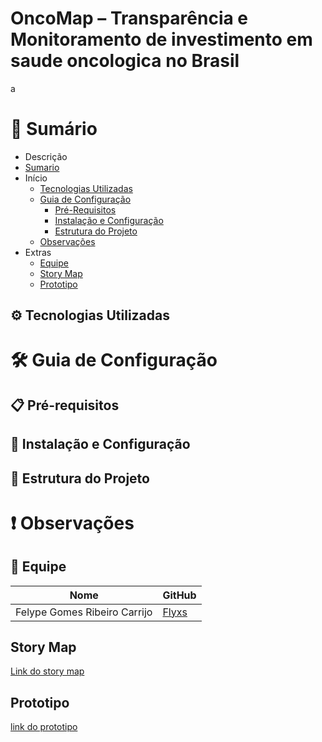 # OncoMap – Transparência e Monitoramento de investimento em saude oncologica no Brasil

a

# 📝 Sumário
- Descrição
- [Sumario](https://github.com/unb-mds/2025-2-OncoMap/edit/main/README.md#-sum%C3%A1rio)
- Início
  - [Tecnologias Utilizadas](https://github.com/unb-mds/2025-2-OncoMap/edit/main/README.md#%EF%B8%8F-tecnologias-utilizadas)
  - [Guia de Configuração](https://github.com/unb-mds/2025-2-OncoMap/edit/main/README.md#-guia-de-configura%C3%A7%C3%A3o)
    - [Pré-Requisitos](https://github.com/unb-mds/2025-2-OncoMap/edit/main/README.md#-guia-de-configura%C3%A7%C3%A3o)
    - [Instalação e Configuração](https://github.com/unb-mds/2025-2-OncoMap/edit/main/README.md#-instala%C3%A7%C3%A3o-e-configura%C3%A7%C3%A3o)
    - [Estrutura do Projeto](https://github.com/unb-mds/2025-2-OncoMap/edit/main/README.md#-estrutura-do-projeto)
  - [Observações](https://github.com/unb-mds/2025-2-OncoMap/edit/main/README.md#-estrutura-do-projeto)
- Extras
  - [Equipe](https://github.com/unb-mds/2025-2-OncoMap/edit/main/README.md#-estrutura-do-projeto)
  - [Story Map](https://github.com/unb-mds/2025-2-OncoMap/edit/main/README.md#story-map)
  - [Prototipo](https://github.com/unb-mds/2025-2-OncoMap/edit/main/README.md#story-map)

## ⚙️ Tecnologias Utilizadas

# 🛠 Guia de Configuração 

## 📋 Pré-requisitos

## 🚀 Instalação e Configuração

## 📁 Estrutura do Projeto

# ❗ Observações

## 👥 Equipe

| Nome | GitHub |
|------|--------|
| Felype Gomes Ribeiro Carrijo | [Flyxs](https://github.com/Flyxs) |

## Story Map

[Link do story map](https://www.figma.com/board/8Jsltq8BOL65CsMoRWFjik/Template-MDS--Copy-?node-id=0-1&p=f&t=qNEzS63nFVyC3kB9-0)

## Prototipo

[link do prototipo](https://www.figma.com/design/XyUsffocEKRw7przVsbk0n/Pagina-do-projeto?node-id=0-1&p=f&t=NCglUxCaxCXUAbg9-0)
